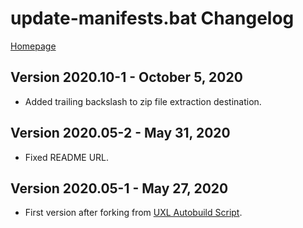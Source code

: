 # update-manifests.bat Changelog

[Homepage](index)

## Version 2020.10-1 - October 5, 2020

- Added trailing backslash to zip file extraction destination.

## Version 2020.05-2 - May 31, 2020

- Fixed README URL.

## Version 2020.05-1 - May 27, 2020

- First version after forking from [UXL Autobuild Script](https://gist.github.com/DrewNaylor/22e3f1cded702fff494a46dabe643fde#file-changelog-md).